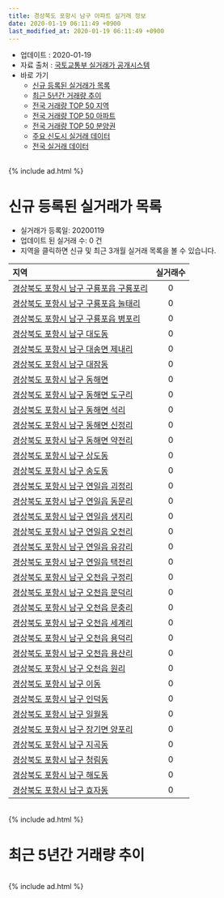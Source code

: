 ```yaml
---
title: 경상북도 포항시 남구 아파트 실거래 정보
date: 2020-01-19 06:11:49 +0900
last_modified_at: 2020-01-19 06:11:49 +0900
---
```


* 업데이트 : 2020-01-19
* 자료 출처 : [국토교통부 실거래가 공개시스템](http://rt.molit.go.kr)
* 바로 가기
    * [신규 등록된 실거래가 목록](#신규-등록된-실거래가-목록)
    * [최근 5년간 거래량 추이](#최근-5년간-거래량-추이)
    * [전국 거래량 TOP 50 지역](https://apt-info.github.io/apt-trade-info/최근-3개월-전국에서-가장-거래가-많이-발생한-지역)
    * [전국 거래량 TOP 50 아파트](https://apt-info.github.io/apt-trade-info/최근-3개월-전국에서-가장-거래가-많이-발생한-아파트)
    * [전국 거래량 TOP 50 분양권](https://apt-info.github.io/apt-trade-info/최근-3개월-전국에서-가장-거래가-많이-발생한-분양권)
    * [주요 신도시 실거래 데이터](https://apt-info.github.io/apt-trade-info/주요-신도시)
    * [전국 실거래 데이터](https://apt-info.github.io/apt-trade-info/전국)

<br>
{% include ad.html %}
<br>

# 신규 등록된 실거래가 목록
* 실거래가 등록일: 20200119
* 업데이트 된 실거래 수: 0 건
* 지역을 클릭하면 신규 및 최근 3개월 실거래 목록을 볼 수 있습니다.


|지역|실거래수|
|:---|:---:|
|[경상북도 포항시 남구 구룡포읍 구룡포리](https://apt-info.github.io/apt-trade-info/경상북도-포항시-남구-구룡포읍-구룡포리)|0|
|[경상북도 포항시 남구 구룡포읍 눌태리](https://apt-info.github.io/apt-trade-info/경상북도-포항시-남구-구룡포읍-눌태리)|0|
|[경상북도 포항시 남구 구룡포읍 병포리](https://apt-info.github.io/apt-trade-info/경상북도-포항시-남구-구룡포읍-병포리)|0|
|[경상북도 포항시 남구 대도동](https://apt-info.github.io/apt-trade-info/경상북도-포항시-남구-대도동)|0|
|[경상북도 포항시 남구 대송면 제내리](https://apt-info.github.io/apt-trade-info/경상북도-포항시-남구-대송면-제내리)|0|
|[경상북도 포항시 남구 대잠동](https://apt-info.github.io/apt-trade-info/경상북도-포항시-남구-대잠동)|0|
|[경상북도 포항시 남구 동해면](https://apt-info.github.io/apt-trade-info/경상북도-포항시-남구-동해면)|0|
|[경상북도 포항시 남구 동해면 도구리](https://apt-info.github.io/apt-trade-info/경상북도-포항시-남구-동해면-도구리)|0|
|[경상북도 포항시 남구 동해면 석리](https://apt-info.github.io/apt-trade-info/경상북도-포항시-남구-동해면-석리)|0|
|[경상북도 포항시 남구 동해면 신정리](https://apt-info.github.io/apt-trade-info/경상북도-포항시-남구-동해면-신정리)|0|
|[경상북도 포항시 남구 동해면 약전리](https://apt-info.github.io/apt-trade-info/경상북도-포항시-남구-동해면-약전리)|0|
|[경상북도 포항시 남구 상도동](https://apt-info.github.io/apt-trade-info/경상북도-포항시-남구-상도동)|0|
|[경상북도 포항시 남구 송도동](https://apt-info.github.io/apt-trade-info/경상북도-포항시-남구-송도동)|0|
|[경상북도 포항시 남구 연일읍 괴정리](https://apt-info.github.io/apt-trade-info/경상북도-포항시-남구-연일읍-괴정리)|0|
|[경상북도 포항시 남구 연일읍 동문리](https://apt-info.github.io/apt-trade-info/경상북도-포항시-남구-연일읍-동문리)|0|
|[경상북도 포항시 남구 연일읍 생지리](https://apt-info.github.io/apt-trade-info/경상북도-포항시-남구-연일읍-생지리)|0|
|[경상북도 포항시 남구 연일읍 오천리](https://apt-info.github.io/apt-trade-info/경상북도-포항시-남구-연일읍-오천리)|0|
|[경상북도 포항시 남구 연일읍 유강리](https://apt-info.github.io/apt-trade-info/경상북도-포항시-남구-연일읍-유강리)|0|
|[경상북도 포항시 남구 연일읍 택전리](https://apt-info.github.io/apt-trade-info/경상북도-포항시-남구-연일읍-택전리)|0|
|[경상북도 포항시 남구 오천읍 구정리](https://apt-info.github.io/apt-trade-info/경상북도-포항시-남구-오천읍-구정리)|0|
|[경상북도 포항시 남구 오천읍 문덕리](https://apt-info.github.io/apt-trade-info/경상북도-포항시-남구-오천읍-문덕리)|0|
|[경상북도 포항시 남구 오천읍 문충리](https://apt-info.github.io/apt-trade-info/경상북도-포항시-남구-오천읍-문충리)|0|
|[경상북도 포항시 남구 오천읍 세계리](https://apt-info.github.io/apt-trade-info/경상북도-포항시-남구-오천읍-세계리)|0|
|[경상북도 포항시 남구 오천읍 용덕리](https://apt-info.github.io/apt-trade-info/경상북도-포항시-남구-오천읍-용덕리)|0|
|[경상북도 포항시 남구 오천읍 용산리](https://apt-info.github.io/apt-trade-info/경상북도-포항시-남구-오천읍-용산리)|0|
|[경상북도 포항시 남구 오천읍 원리](https://apt-info.github.io/apt-trade-info/경상북도-포항시-남구-오천읍-원리)|0|
|[경상북도 포항시 남구 이동](https://apt-info.github.io/apt-trade-info/경상북도-포항시-남구-이동)|0|
|[경상북도 포항시 남구 인덕동](https://apt-info.github.io/apt-trade-info/경상북도-포항시-남구-인덕동)|0|
|[경상북도 포항시 남구 일월동](https://apt-info.github.io/apt-trade-info/경상북도-포항시-남구-일월동)|0|
|[경상북도 포항시 남구 장기면 양포리](https://apt-info.github.io/apt-trade-info/경상북도-포항시-남구-장기면-양포리)|0|
|[경상북도 포항시 남구 지곡동](https://apt-info.github.io/apt-trade-info/경상북도-포항시-남구-지곡동)|0|
|[경상북도 포항시 남구 청림동](https://apt-info.github.io/apt-trade-info/경상북도-포항시-남구-청림동)|0|
|[경상북도 포항시 남구 해도동](https://apt-info.github.io/apt-trade-info/경상북도-포항시-남구-해도동)|0|
|[경상북도 포항시 남구 효자동](https://apt-info.github.io/apt-trade-info/경상북도-포항시-남구-효자동)|0|


<br>
{% include ad.html %}
<br>

# 최근 5년간 거래량 추이


<div style="width:100%;">
    <canvas id="deal_progress" height="200"></canvas>
</div>

<script>
new Chart(document.getElementById("deal_progress"), {
    type: 'line',
    data: {
        labels: ['201501','201502','201503','201504','201505','201506','201507','201508','201509','201510','201511','201512','201601','201602','201603','201604','201605','201606','201607','201608','201609','201610','201611','201612','201701','201702','201703','201704','201705','201706','201707','201708','201709','201710','201711','201712','201801','201802','201803','201804','201805','201806','201807','201808','201809','201810','201811','201812','201901','201902','201903','201904','201905','201906','201907','201908','201909','201910','201911','201912','202001'],
        datasets: [{
            label: '매매',
            pointRadius: 1,
            data: [277, 210, 309, 325, 265, 261, 234, 218, 234, 216, 157, 195, 131, 116, 167, 153, 143, 163, 111, 152, 130, 179, 164, 144, 129, 172, 165, 145, 176, 188, 164, 152, 156, 148, 151, 116, 160, 136, 201, 177, 164, 172, 122, 151, 162, 208, 171, 153, 168, 139, 183, 186, 150, 131, 190, 144, 179, 419, 314, 205, 48],
            borderColor: "rgba(255, 201, 14, 1)",
            backgroundColor: "rgba(255, 201, 14, 0.5)",
            fill: false,
            lineTension: 0
        },{
            label: '전월세',
            pointRadius: 1,
            data: [194, 187, 200, 225, 176, 168, 139, 145, 135, 183, 144, 157, 222, 240, 214, 201, 188, 162, 155, 141, 119, 182, 167, 190, 245, 290, 220, 197, 162, 180, 174, 145, 180, 170, 211, 208, 246, 235, 261, 217, 225, 174, 190, 200, 174, 222, 191, 246, 373, 315, 308, 297, 194, 199, 183, 198, 162, 194, 206, 210, 136],
            borderColor: "rgba(0, 141, 185, 1)",
            backgroundColor: "rgba(0, 141, 185, 0.5)",
            fill: false,
            lineTension: 0
        }
        ]
    },
    options: {
        responsive: true,
        title: {
            display: false
        },
        tooltips: {
            mode: 'index',
            intersect: false
        },
        hover: {
            mode: 'nearest',
            intersect: true
        },
        scales: {
            xAxes: [{
                display: true,
                scaleLabel: {
                    display: true,
                    labelString: '년/월'
                }
            }],
            yAxes: [{
                display: true,
                ticks: {
                    suggestedMin: 0,
                },
                scaleLabel: {
                    display: true,
                    labelString: '실거래 수'
                }
            }]
        }
    }
});

</script>


<br>
{% include ad.html %}
<br>

